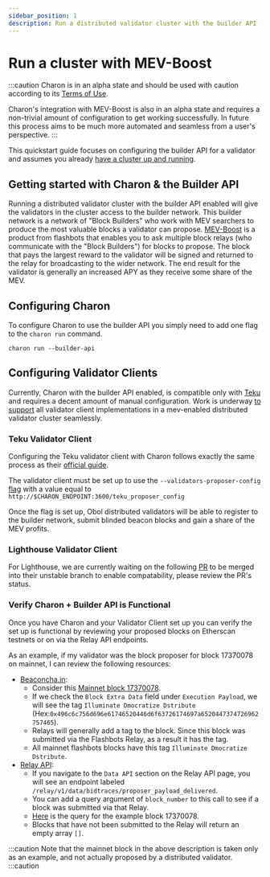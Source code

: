 ```yaml
---
sidebar_position: 1
description: Run a distributed validator cluster with the builder API (MEV-Boost)
---
```


# Run a cluster with MEV-Boost

:::caution
Charon is in an alpha state and should be used with caution according to its [Terms of Use](https://obol.tech/terms.pdf).

Charon's integration with MEV-Boost is also in an alpha state and requires a non-trivial amount of configuration to get working successfully. In future this process aims to be much more automated and seamless from a user's perspective.
:::

This quickstart guide focuses on configuring the builder API for a validator and assumes you already [have a cluster up and running](docs/int/quickstart/group/index.md).

## Getting started with Charon & the Builder API

Running a distributed validator cluster with the builder API enabled will give the validators in the cluster access to the builder network. This builder network is a network of "Block Builders" who work with MEV searchers to produce the most valuable blocks a validator can propose. [MEV-Boost](https://boost.flashbots.net/) is a product from flashbots that enables you to ask multiple block relays (who communicate with the "Block Builders") for blocks to propose. The block that pays the largest reward to the validator will be signed and returned to the relay for broadcasting to the wider network. The end result for the validator is generally an increased APY as they receive some share of the MEV.

## Configuring Charon

To configure Charon to use the builder API you simply need to add one flag to the `charon run` command.

```
charon run --builder-api
```

## Configuring Validator Clients

Currently, Charon with the builder API enabled, is compatible only with [Teku](https://github.com/ConsenSys/teku) and requires a decent amount of manual configuration. Work is underway [to support](https://dvt.obol.tech/) all validator client implementations in a mev-enabled distributed validator cluster seamlessly.

### Teku Validator Client

Configuring the Teku validator client with Charon follows exactly the same process as their [official guide](https://docs.teku.consensys.net/how-to/configure/use-proposer-config-file).

The validator client must be set up to use the `--validators-proposer-config` [flag](https://docs.teku.consensys.net/reference/cli#validators-proposer-config) with a value equal to `http://$CHARON_ENDPOINT:3600/teku_proposer_config`

Once the flag is set up, Obol distributed validators will be able to register to the builder network, submit blinded beacon blocks and gain a share of the MEV profits.

### Lighthouse Validator Client

For Lighthouse, we are currently waiting on the following [PR](https://github.com/sigp/lighthouse/pull/4306) to be merged into their unstable branch to enable compatability, please review the PR's status.

### Verify Charon + Builder API is Functional

Once you have Charon and your Validator Client set up you can verify the set up is functional by reviewing your proposed blocks on Etherscan testnets or on via the Relay API endpoints.

As an example, if my validator was the block proposer for block 17370078 on mainnet, I can review the following resources:

* [Beaconcha.in](https://beaconcha.in):
  * Consider this [Mainnet block 17370078](https://beaconcha.in/block/17370078).
  * If we check the `Block Extra Data` field under `Execution Payload`, we will see the tag `Illuminate Dmocratize Dstribute` (Hex:`0x496c6c756d696e61746520446d6f63726174697a6520447374726962757465`). 
  * Relays will generally add a tag to the block. Since this block was submitted via the Flashbots Relay, as a result it has the tag.
  * All mainnet flashbots blocks have this tag `Illuminate Dmocratize Dstribute`.
* [Relay API](https://flashbots.github.io/relay-specs/):
  * If you navigate to the `Data API` section on the Relay API page, you will see an endpoint labeled `/relay/v1/data/bidtraces/proposer_payload_delivered`.
  * You can add a query argument of `block_number` to this call to see if a block was submitted via that Relay.
  * [Here](https://boost-relay.flashbots.net/relay/v1/data/bidtraces/proposer_payload_delivered?block_number=17370078) is the query for the example block 17370078.
  * Blocks that have not been submitted to the Relay will return an empty array `[]`.

:::caution
Note that the mainnet block in the above description is taken only as an example, and not actually proposed by a distributed validator.
:::caution
